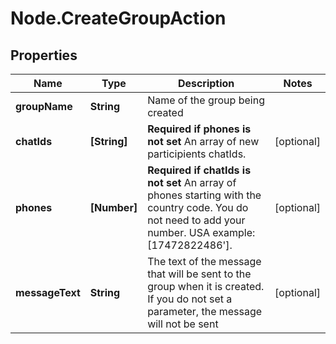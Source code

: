 # Node.CreateGroupAction

## Properties

Name | Type | Description | Notes
------------ | ------------- | ------------- | -------------
**groupName** | **String** | Name of the group being created | 
**chatIds** | **[String]** | **Required if phones is not set**  An array of new participients chatIds.  | [optional] 
**phones** | **[Number]** | **Required if chatIds is not set**  An array of phones starting with the country code. You do not need to add your number.   USA example: [17472822486&#39;]. | [optional] 
**messageText** | **String** | The text of the message that will be sent to the group when it is created. If you do not set a parameter, the message will not be sent | [optional] 


